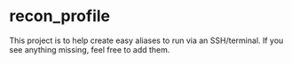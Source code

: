 # recon_profile
This project is to help  create easy aliases to run via an SSH/terminal. If you see anything missing, feel free to add them. 
